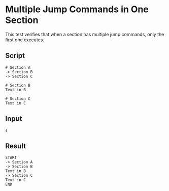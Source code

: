 # Multiple Jump Commands in One Section

This test verifies that when a section has multiple jump commands, only the first one executes.

## Script
```cuentitos
# Section A
-> Section B
-> Section C

# Section B
Text in B

# Section C
Text in C
```

## Input
```input
s
```

## Result
```result
START
-> Section A
-> Section B
Text in B
-> Section C
Text in C
END
```
